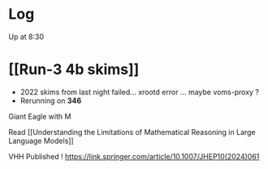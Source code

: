 

# Log

Up at 8:30

# [[Run-3 4b skims]]
- 2022 skims from last night failed... xrootd error ... maybe voms-proxy ?
- Rerunning on **346**

Giant Eagle with M

Read [[Understanding the Limitations of Mathematical Reasoning in Large Language Models]]

VHH Published ! https://link.springer.com/article/10.1007/JHEP10(2024)061


